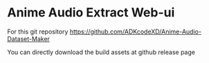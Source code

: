 # Anime Audio Extract Web-ui

For this git repository https://github.com/ADKcodeXD/Anime-Audio-Dataset-Maker

You can directly download the build assets at github release page

